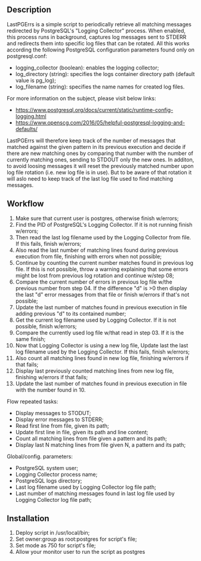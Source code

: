 Description
-----------
LastPGErrs is a simple script to periodically retrieve all matching messages redirected by PostgreSQL's "Logging 
Collector" process. When enabled, this process runs in background, captures log messages sent to STDERR and redirects
them into specific log files that can be rotated. All this works according the following PostgreSQL configuration
parameters found only on postgresql.conf:
* logging_collector (boolean): enables the logging collector;
* log_directory (string): specifies the logs container directory path (default value is pg_log);
* log_filename (string): specifies the name names for created log files.

For more information on the subject, please visit below links:
* https://www.postgresql.org/docs/current/static/runtime-config-logging.html
* https://www.openscg.com/2016/05/helpful-postgresql-logging-and-defaults/

LastPGErrs will therefore keep track of the number of messages that matched against the given pattern in its previous
execution and decide if there are new matching ones by comparing that number with the number of currently matching ones,
sending to STDOUT only the new ones. In additon, to avoid loosing messages it will reset the previously matched number
upon log file rotation (i.e. new log file is in use). But to be aware of that rotation it will aslo need to keep track
of the last log file used to find matching messages.

Workflow
--------
01. Make sure that current user is postgres, otherwise finish w/errors;
02. Find the PID of PostgreSQL's Logging Collector. If it is not running finish w/errors;
03. Then read the last log filename used by the Logging Collector from file. If this fails, finish w/errors;
04. Also read the last number of matching lines found during previous execution from file, finishing with
    errors when not possible;
05. Continue by counting the current number matches found in previous log file. If this is not possible, throw a warning
    explaining that some errors might be lost from previous log rotation and continue w/step 08;
06. Compare the current number of errors in previous log file w/the previous number from step 04. If the difference "d"
    is >0 then display the last "d" error messages from that file or finish w/errors if that's not possible;
07. Update the last number of matches found in previous execution in file adding previous "d" to its contained number;
08. Get the current log filename used by Logging Collector. If it is not possible, finish w/errors;
09. Compare the currently used log file w/that read in step 03. If it is the same finish;
10. Now that Logging Collector is using a new log file, Update last the last log filename used by the Logging Collector.
    If this fails, finish w/errors;
11. Also count all matching lines found in new log file, finishing w/errors if that fails;
12. Display last previously counted matching lines from new log file, finishing w/errors if that fails;
13. Update the last number of matches found in previous execution in file with the number found in 10.

Flow repeated tasks:
* Display messages to STODUT;
* Display error messages to STDERR;
* Read first line from file, given its path;
* Update first line in file, given its path and line content;
* Count all matching lines from file given a pattern and its path;
* Display last N matching lines from file given N, a pattern and its path;

Global/config. parameters:
* PostgreSQL system user;
* Logging Collector process name;
* PostgreSQL logs directory;
* Last log filename used by Logging Collector log file path;
* Last number of matching messages found in last log file used by Logging Collector log file path;

Installation
------------
01. Deploy script in /usr/local/bin;
02. Set owner:group as root:postgres for script's file;
03. Set mode as 750 for script's file;
04. Allow your monitor user to run the script as postgres
